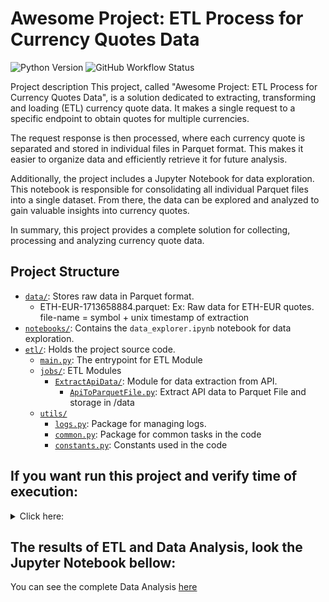 # Awesome Project: ETL Process for Currency Quotes Data

![Python Version](https://img.shields.io/badge/python-3.9-blue%20|%20) ![GitHub Workflow Status](https://github.com/IvanildoBarauna/ETL-awesome-api/actions/workflows/run_application.yaml/badge.svg)

Project description
This project, called "Awesome Project: ETL Process for Currency Quotes Data", is a solution dedicated to extracting, transforming and loading (ETL) currency quote data. It makes a single request to a specific endpoint to obtain quotes for multiple currencies.

The request response is then processed, where each currency quote is separated and stored in individual files in Parquet format. This makes it easier to organize data and efficiently retrieve it for future analysis.

Additionally, the project includes a Jupyter Notebook for data exploration. This notebook is responsible for consolidating all individual Parquet files into a single dataset. From there, the data can be explored and analyzed to gain valuable insights into currency quotes.

In summary, this project provides a complete solution for collecting, processing and analyzing currency quote data.

## Project Structure

- [`data/`](https://github.com/IvanildoBarauna/ETL-awesome-api/tree/main/data): Stores raw data in Parquet format.
  - ETH-EUR-1713658884.parquet: Ex: Raw data for ETH-EUR quotes. file-name = symbol + unix timestamp of extraction
- [`notebooks/`](https://github.com/IvanildoBarauna/ETL-awesome-api/tree/main/notebooks): Contains the `data_explorer.ipynb` notebook for data exploration.
- [`etl/`](https://github.com/IvanildoBarauna/ETL-awesome-api/tree/main/etl): Holds the project source code.
  - [`main.py`](https://github.com/IvanildoBarauna/ETL-awesome-api/blob/main/etl/main.py): The  entrypoint for ETL Module
  - [`jobs/`](https://github.com/IvanildoBarauna/ETL-awesome-api/tree/main/etl/jobs): ETL Modules   
    - [`ExtractApiData/`](https://github.com/IvanildoBarauna/ETL-awesome-api/tree/main/etl/jobs/ExtractApiData): Module for data extraction from API.
      - [`ApiToParquetFile.py`](https://github.com/IvanildoBarauna/ETL-awesome-api/blob/main/etl/jobs/ExtractApiData/ApiToParquetFile.py): Extract API data to Parquet File and storage in /data
  - [`utils/`](https://github.com/IvanildoBarauna/ETL-awesome-api/tree/main/etl/utils)
    - [`logs.py`](https://github.com/IvanildoBarauna/ETL-awesome-api/blob/main/etl/utils/logs.py): Package for managing logs.
    - [`common.py`](https://github.com/IvanildoBarauna/ETL-awesome-api/blob/main/etl/utils/common.py): Package for common tasks in the code
    - [`constants.py`](https://github.com/IvanildoBarauna/ETL-awesome-api/blob/main/etl/utils/constants.py): Constants used in the code

## If you want run this project and verify time of execution:

<details>
  <summary>Click here:</summary>
  
  ## Step by Step
  1. Clone the repository:
    `$ git clone https://github.com/IvanildoBarauna/ETL-awesome-api.git`

  2. Install project dependencies using `poetry`:
    `$ poetry install`
    
  3. Run de main.py script
    `$ poetry run python etl/main.py`
    
  4. This command will execute the main script of the project, initiating the ETL process for currency quotes data.
    Note: Ensure that you have Python 3.9 installed on your system.

  5. Alternatively, you can run the project using Docker or Docker Compose. To build and run the Docker image, use the following command:
     Note: Note: Ensure that you have Docker installed on your system.
     
    `$ docker build -t etl-awesome-api . && docker run etl-awesome-api`
    
    To run the project with Docker Compose, use the following command:

    `$ docker-compose up --build`

</details>

## The results of ETL and Data Analysis, look the Jupyter Notebook bellow:

You can see the complete Data Analysis [here](notebooks/data_explorer.ipynb)
